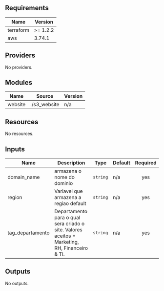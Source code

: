 <!-- BEGIN_TF_DOCS -->
## Requirements

| Name | Version |
|------|---------|
| terraform | >= 1.2.2 |
| aws | 3.74.1 |

## Providers

No providers.

## Modules

| Name | Source | Version |
|------|--------|---------|
| website | ./s3_website | n/a |

## Resources

No resources.

## Inputs

| Name | Description | Type | Default | Required |
|------|-------------|------|---------|:--------:|
| domain\_name | armazena o nome do dominio | `string` | n/a | yes |
| region | Variavel que armazena a regiao default | `string` | n/a | yes |
| tag\_departamento | Departamento para o qual sera criado o site. Valores aceitos = Marketing, RH, Financeiro & TI. | `string` | n/a | yes |

## Outputs

No outputs.
<!-- END_TF_DOCS -->